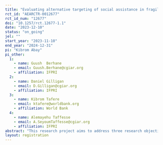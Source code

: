 ```yaml
---
title: "Evaluating alternative targeting of social assistance in fragile settings "
rct_id: "AEARCTR-0012677"
rct_id_num: "12677"
doi: "10.1257/rct.12677-1.1"
date: "2023-12-10"
status: "on_going"
jel: ""
start_year: "2023-11-10"
end_year: "2024-12-31"
pi: "Kibrom Abay"
pi_other:
  1:
    - name: Guush  Berhane
    - email: Guush.Berhane@cgiar.org
    - affiliation: IFPRI
  2:
    - name: Daniel Gilligan
    - email: D.Gilligan@cgiar.org
    - affiliation: IFPRI
  3:
    - name: Kibrom Tafere
    - email: ktafere@worldbank.org
    - affiliation: World Bank
  4:
    - name: Alemayehu Taffesse
    - email: A.SeyoumTaffesse@cgiar.org
    - affiliation: IFPRI
abstract: "This research project aims to address three research objectives. First, we aim to evaluate the performance of alternative targeting approaches including Proxy Means test (PMT), Community-Based Targeting (CBT) and Peer Targeting (PT) in fragile and conflict settings. We measure their relative performance in terms of identifying the poor. Second, we test the performance of alternative variants of community-based targeting approaches under different selection conditionalities and budget constraints. We evaluate the impact of alternative designs to CBT on the breadth and depth of social assistance transfers distributed to members of the community.  Third, we evaluate decision-making and negotiation processes in CBT when real incentives are involved and in the absence of actual cash transfers. "
layout: registration
---
```


